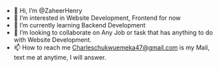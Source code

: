 - 👋 Hi, I’m @ZaheerHenry
- 👀 I’m interested in Website Development, Frontend for now
- 🌱 I’m currently learning Backend Development
- 💞️ I’m looking to collaborate on Any Job or task that has anything to do with Website Development.
- 📫 How to reach me Charleschukwuemeka47@gmail.com is my Mail, text me at anytime, I will answer.

<!---
ZaheerHenry/ZaheerHenry is a ✨ special ✨ repository because its `README.md` (this file) appears on your GitHub profile.
You can click the Preview link to take a look at your changes.
--->
